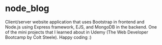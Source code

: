 # node_blog
Client/server website application that uses Bootstrap in frontend and Node.js using Express framework, EJS, and  MongoDB in the backend. One of the mini projects that I learned about in Udemy (The Web Developer Bootcamp by Colt Steele). Happy coding :)

